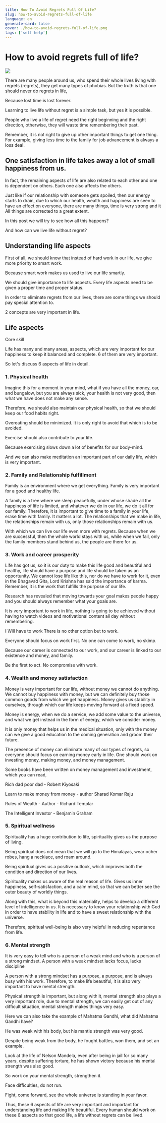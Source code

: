 ```yaml
---
title: How To Avoid Regrets Full Of Life?
slug: how-to-avoid-regrets-full-of-life
language: en
generate-card: false
cover: ./how-to-avoid-regrets-full-of-life.png
tags: ['self help']
---
```

# How to avoid regrets full of life?

![](./how-to-avoid-regrets-full-of-life.png)

There are many people around us, who spend their whole lives living with regrets (regrets), they get many types of phobias. But the truth is that one should never do regrets in life,

Because lost time is lost forever.

Learning to live life without regret is a simple task, but yes it is possible.

People who live a life of regret need the right beginning and the right direction, otherwise, they will waste time remembering their past.

Remember, it is not right to give up other important things to get one thing. For example, giving less time to the family for job advancement is always a loss deal.

## One satisfaction in life takes away a lot of small happiness from us.

In fact, the remaining aspects of life are also related to each other and one is dependent on others. Each one also affects the others.

Just like if our relationship with someone gets spoiled, then our energy starts to drain, due to which our health, wealth and happiness are seen to have an effect on everyone, there are many things, time is very strong and it All things are corrected to a great extent.

In this post we will try to see how all this happens?

And how can we live life without regret?

## Understanding life aspects

First of all, we should know that instead of hard work in our life, we give more priority to smart work.

Because smart work makes us used to live our life smartly.

We should give importance to life aspects. Every life aspects need to be given a proper time and proper status.

In order to eliminate regrets from our lives, there are some things we should pay special attention to.

2 concepts are very important in life.

## Life aspects

Core skill

Life has many and many areas, aspects, which are very important for our happiness to keep it balanced and complete. 6 of them are very important.

So let&#39;s discuss 6 aspects of life in detail.

### 1. Physical health

Imagine this for a moment in your mind, what if you have all the money, car, and bungalow, but you are always sick, your health is not very good, then what we have does not make any sense.

Therefore, we should also maintain our physical health, so that we should keep our food habits right.

Overeating should be minimized. It is only right to avoid that which is to be avoided.

Exercise should also contribute to your life.

Because exercising slows down a lot of benefits for our body-mind.

And we can also make meditation an important part of our daily life, which is very important.

### 2. Family and Relationship fulfillment

Family is an environment where we get everything. Family is very important for a good and healthy life.

A family is a tree where we sleep peacefully, under whose shade all the happiness of life is limited, and whatever we do in our life, we do it all for our family. Therefore, it is important to give time to a family in your life, erase time with family. It matters a lot. The relationships that we make in life, the relationships remain with us, only those relationships remain with us.

With which we can live our life even more with regrets. Because when we are successful, then the whole world stays with us, while when we fail, only the family members stand behind us, the people are there for us.

### 3. Work and career prosperity

Life has got us, so it is our duty to make this life good and beautiful and healthy, life should have a purpose and life should be taken as an opportunity. We cannot lose life like this, nor do we have to work for it, even in the Bhagavad Gita, Lord Krishna has said the importance of karma. Remember, it is the work that fulfills the purpose of our life.

Research has revealed that moving towards your goal makes people happy and you should always remember what your goals are.

It is very important to work in life, nothing is going to be achieved without having to watch videos and motivational content all day without remembering.

I Will have to work There is no other option but to work.

Everyone should focus on work first. No one can come to work, no skimp.

Because our career is connected to our work, and our career is linked to our existence and money, and family.

Be the first to act. No compromise with work.

### 4. Wealth and money satisfaction

Money is very important for our life, without money we cannot do anything. We cannot buy happiness with money, but we can definitely buy those common goods from which we get happiness. Money gives us stability in ourselves, through which our life keeps moving forward at a fixed speed.

Money is energy, when we do a service, we add some value to the universe, and what we get instead in the form of energy, which we consider money.

It is only money that helps us in the medical situation, only with the money can we give a good education to the coming generation and groom their future.

The presence of money can eliminate many of our types of regrets, so everyone should focus on earning money early in life. One should work on investing money, making money, and money management.

Some books have been written on money management and investment, which you can read,

Rich dad poor dad - Robert Kiyosaki

Learn to make money from money - author Sharad Komar Raju

Rules of Wealth - Author - Richard Templar

The Intelligent Investor - Benjamin Graham

### 5. Spiritual wellness

Spirituality has a huge contribution to life, spirituality gives us the purpose of living.

Being spiritual does not mean that we will go to the Himalayas, wear ocher robes, hang a necklace, and roam around.

Being spiritual gives us a positive outlook, which improves both the condition and direction of our lives.

Spirituality makes us aware of the real reason of life. Gives us inner happiness, self-satisfaction, and a calm mind, so that we can better see the outer beauty of worldly things.

Along with this, what is beyond this materiality, helps to develop a different level of intelligence in us. It is necessary to know your relationship with God in order to have stability in life and to have a sweet relationship with the universe.

Therefore, spiritual well-being is also very helpful in reducing repentance from life.

### 6. Mental strength

It is very easy to tell who is a person of a weak mind and who is a person of a strong mindset. A person with a weak mindset lacks focus, lacks discipline

A person with a strong mindset has a purpose, a purpose, and is always busy with his work. Therefore, to make life beautiful, it is also very important to have mental strength.

Physical strength is important, but along with it, mental strength also plays a very important role, due to mental strength, we can easily get out of any difficult situation, mental strength makes things very easy.

Here we can also take the example of Mahatma Gandhi, what did Mahatma Gandhi have?

He was weak with his body, but his mantle strength was very good.

Despite being weak from the body, he fought battles, won them, and set an example.

Look at the life of Nelson Mandela, even after being in jail for so many years, despite suffering torture, he has shown victory because his mental strength was also good.

So work on your mental strength, strengthen it.

Face difficulties, do not run.

Fight, come forward, see the whole universe is standing in your favor.

Thus, these 6 aspects of life are very important and important for understanding life and making life beautiful. Every human should work on these 6 aspects so that good life, a life without regrets can be lived.